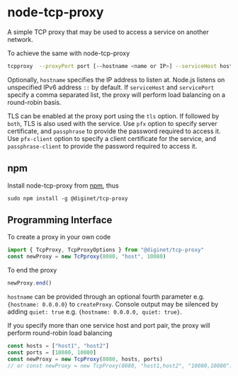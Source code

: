 # node-tcp-proxy

A simple TCP proxy that may be used to access a service on another network.

To achieve the same with node-tcp-proxy

```bash
tcpproxy  --proxyPort port [--hostname <name or IP>] --serviceHost host1,host2 --servicePort port1,port2 [--q] [--tls [both]] [--pfx file] [--passphrase secret]
```

Optionally, `hostname` specifies the IP address to listen at. Node.js listens on unspecified IPv6 address `::` by default. If `serviceHost` and `servicePort` specify a comma separated list, the proxy will perform load balancing on a round-robin basis.

TLS can be enabled at the proxy port using the `tls` option. If followed by `both`, TLS is also used with the service. Use `pfx` option to specify server certificate, and `passphrase` to provide the password required to access it. Use `pfx-client` option to specify a client certificate for the service, and `passphrase-client` to provide the password required to access it.

## npm

Install node-tcp-proxy from [npm](https://www.npmjs.com/package/node-tcp-proxy), thus
```
sudo npm install -g @diginet/tcp-proxy
```

## Programming Interface

To create a proxy in your own code

```typescript
import { TcpProxy, TcpProxyOptions } from "@diginet/tcp-proxy"
const newProxy = new TcPproxy(8080, "host", 10080)
```

To end the proxy

```typescript
newProxy.end()
```

`hostname` can be provided through an optional fourth parameter e.g. `{hostname: 0.0.0.0}` to `createProxy`. Console output may be silenced by adding `quiet: true` e.g. `{hostname: 0.0.0.0, quiet: true}`.

If you specify more than one service host and port pair, the proxy will perform round-robin load balancing

```typescript
const hosts = ["host1", "host2"]
const ports = [10080, 10080]
const newProxy = new TcpProxy(8080, hosts, ports)
// or const newProxy = new TcpProxy(8080, "host1,host2", "10080,10080")
```
